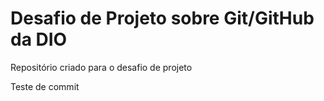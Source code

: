 # Desafio de Projeto sobre Git/GitHub da DIO
Repositório criado para o desafio de projeto

Teste de commit

